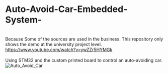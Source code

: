 # Auto-Avoid-Car-Embedded-System-
<br /> Because Some of the sources are used in the business. This repository only shows the demo at the university project level.
https://www.youtube.com/watch?v=ywZZr5HYMGk
<br />
<br /> Using STM32 and the custom printed board to control an auto-avoiding car.
<br />![Auto_Avoid_Car](https://user-images.githubusercontent.com/95834784/182673317-a2195498-39d6-4bdf-ba04-38d41a6b6fd1.jpg)
